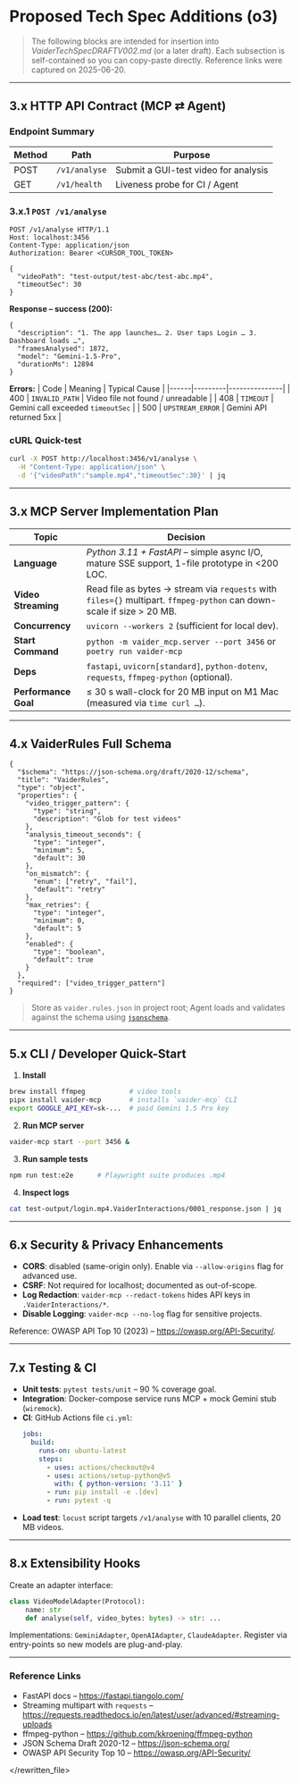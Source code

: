 # Proposed Tech Spec Additions (o3)

> The following blocks are intended for insertion into *VaiderTechSpecDRAFTV002.md* (or a later draft).  Each subsection is self-contained so you can copy-paste directly.  Reference links were captured on 2025-06-20.

---

## 3.x HTTP API Contract (MCP ⇄ Agent)

### Endpoint Summary

| Method | Path | Purpose |
|--------|------|---------|
| POST   | `/v1/analyse` | Submit a GUI-test video for analysis |
| GET    | `/v1/health`  | Liveness probe for CI / Agent |

### 3.x.1 `POST /v1/analyse`

```http
POST /v1/analyse HTTP/1.1
Host: localhost:3456
Content-Type: application/json
Authorization: Bearer <CURSOR_TOOL_TOKEN>

{
  "videoPath": "test-output/test-abc/test-abc.mp4",
  "timeoutSec": 30
}
```

**Response – success (200):**
```jsonc
{
  "description": "1. The app launches… 2. User taps Login … 3. Dashboard loads …",
  "framesAnalysed": 1872,
  "model": "Gemini-1.5-Pro",
  "durationMs": 12894
}
```

**Errors:**
| Code | Meaning | Typical Cause |
|------|---------|---------------|
| 400  | `INVALID_PATH` | Video file not found / unreadable |
| 408  | `TIMEOUT` | Gemini call exceeded `timeoutSec` |
| 500  | `UPSTREAM_ERROR` | Gemini API returned 5xx |

### cURL Quick-test
```bash
curl -X POST http://localhost:3456/v1/analyse \
  -H "Content-Type: application/json" \
  -d '{"videoPath":"sample.mp4","timeoutSec":30}' | jq
```

---

## 3.x MCP Server Implementation Plan

| Topic | Decision |
|-------|----------|
| **Language** | *Python 3.11 + FastAPI* – simple async I/O, mature SSE support, 1-file prototype in <200 LOC.|
| **Video Streaming** | Read file as bytes → stream via `requests` with `files={}` multipart.  `ffmpeg-python` can down-scale if size > 20 MB. |
| **Concurrency** | `uvicorn --workers 2`  (sufficient for local dev). |
| **Start Command** | `python -m vaider_mcp.server --port 3456` or `poetry run vaider-mcp` |
| **Deps** | `fastapi`, `uvicorn[standard]`, `python-dotenv`, `requests`, `ffmpeg-python` (optional). |
| **Performance Goal** | ≤ 30 s wall-clock for 20 MB input on M1 Mac (measured via `time curl …`). |

---

## 4.x VaiderRules Full Schema

```jsonc
{
  "$schema": "https://json-schema.org/draft/2020-12/schema",
  "title": "VaiderRules",
  "type": "object",
  "properties": {
    "video_trigger_pattern": {
      "type": "string",
      "description": "Glob for test videos"
    },
    "analysis_timeout_seconds": {
      "type": "integer",
      "minimum": 5,
      "default": 30
    },
    "on_mismatch": {
      "enum": ["retry", "fail"],
      "default": "retry"
    },
    "max_retries": {
      "type": "integer",
      "minimum": 0,
      "default": 5
    },
    "enabled": {
      "type": "boolean",
      "default": true
    }
  },
  "required": ["video_trigger_pattern"]
}
```

> Store as `vaider.rules.json` in project root; Agent loads and validates against the schema using [`jsonschema`](https://pypi.org/project/jsonschema/).

---

## 5.x CLI / Developer Quick-Start

1. **Install**
```bash
brew install ffmpeg           # video tools
pipx install vaider-mcp       # installs `vaider-mcp` CLI
export GOOGLE_API_KEY=sk-...  # paid Gemini 1.5 Pro key
```
2. **Run MCP server**
```bash
vaider-mcp start --port 3456 &
```
3. **Run sample tests**
```bash
npm run test:e2e      # Playwright suite produces .mp4
```
4. **Inspect logs**
```bash
cat test-output/login.mp4.VaiderInteractions/0001_response.json | jq
```

---

## 6.x Security & Privacy Enhancements

* **CORS**: disabled (same-origin only).  Enable via `--allow-origins` flag for advanced use.
* **CSRF**: Not required for localhost; documented as out-of-scope.
* **Log Redaction**: `vaider-mcp --redact-tokens` hides API keys in `.VaiderInteractions/*`.
* **Disable Logging**: `vaider-mcp --no-log` flag for sensitive projects.

Reference: OWASP API Top 10 (2023) – <https://owasp.org/API-Security/>.

---

## 7.x Testing & CI

* **Unit tests**: `pytest tests/unit` – 90 % coverage goal.
* **Integration**: Docker-compose service runs MCP + mock Gemini stub (`wiremock`).
* **CI**: GitHub Actions file `ci.yml`:
  ```yaml
  jobs:
    build:
      runs-on: ubuntu-latest
      steps:
        - uses: actions/checkout@v4
        - uses: actions/setup-python@v5
          with: { python-version: '3.11' }
        - run: pip install -e .[dev]
        - run: pytest -q
  ```
* **Load test**: `locust` script targets `/v1/analyse` with 10 parallel clients, 20 MB videos.

---

## 8.x Extensibility Hooks

Create an adapter interface:
```python
class VideoModelAdapter(Protocol):
    name: str
    def analyse(self, video_bytes: bytes) -> str: ...
```
Implementations: `GeminiAdapter`, `OpenAIAdapter`, `ClaudeAdapter`.  Register via entry-points so new models are plug-and-play.

---

### Reference Links

* FastAPI docs – <https://fastapi.tiangolo.com/>  
* Streaming multipart with `requests` – <https://requests.readthedocs.io/en/latest/user/advanced/#streaming-uploads>  
* ffmpeg-python – <https://github.com/kkroening/ffmpeg-python>  
* JSON Schema Draft 2020-12 – <https://json-schema.org/>  
* OWASP API Security Top 10 – <https://owasp.org/API-Security/>  

</rewritten_file> 